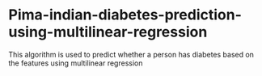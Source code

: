 # Pima-indian-diabetes-prediction-using-multilinear-regression
This algorithm is used to predict whether a person has diabetes based on the features using multilinear regression
